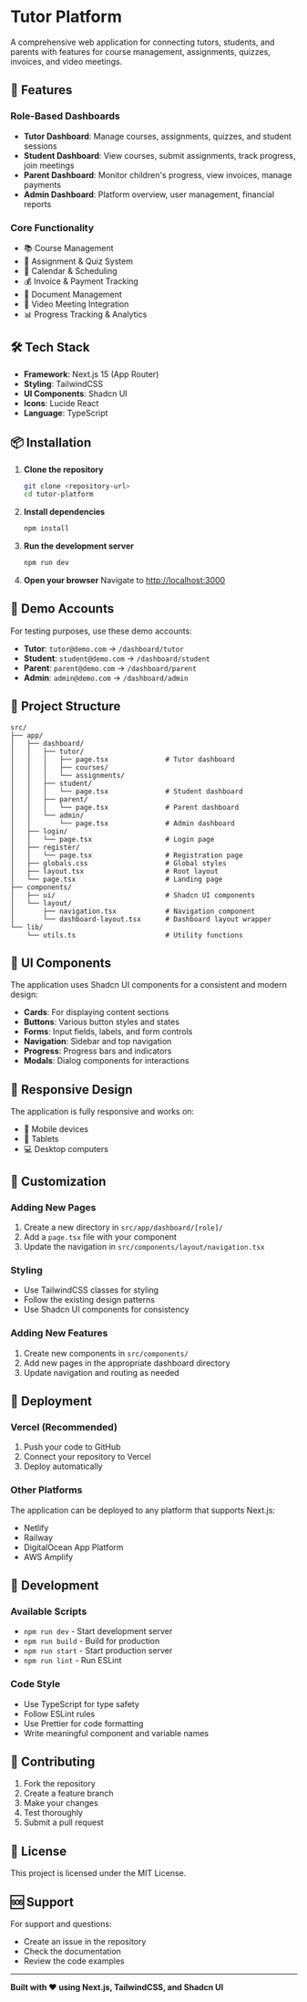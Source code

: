 # Tutor Platform

A comprehensive web application for connecting tutors, students, and parents with features for course management, assignments, quizzes, invoices, and video meetings.

## 🚀 Features

### Role-Based Dashboards
- **Tutor Dashboard**: Manage courses, assignments, quizzes, and student sessions
- **Student Dashboard**: View courses, submit assignments, track progress, join meetings
- **Parent Dashboard**: Monitor children's progress, view invoices, manage payments
- **Admin Dashboard**: Platform overview, user management, financial reports

### Core Functionality
- 📚 Course Management
- 📝 Assignment & Quiz System
- 📅 Calendar & Scheduling
- 💰 Invoice & Payment Tracking
- 📁 Document Management
- 🎥 Video Meeting Integration
- 📊 Progress Tracking & Analytics

## 🛠️ Tech Stack

- **Framework**: Next.js 15 (App Router)
- **Styling**: TailwindCSS
- **UI Components**: Shadcn UI
- **Icons**: Lucide React
- **Language**: TypeScript

## 📦 Installation

1. **Clone the repository**
   ```bash
   git clone <repository-url>
   cd tutor-platform
   ```

2. **Install dependencies**
   ```bash
   npm install
   ```

3. **Run the development server**
   ```bash
   npm run dev
   ```

4. **Open your browser**
   Navigate to [http://localhost:3000](http://localhost:3000)

## 🎯 Demo Accounts

For testing purposes, use these demo accounts:

- **Tutor**: `tutor@demo.com` → `/dashboard/tutor`
- **Student**: `student@demo.com` → `/dashboard/student`
- **Parent**: `parent@demo.com` → `/dashboard/parent`
- **Admin**: `admin@demo.com` → `/dashboard/admin`

## 📁 Project Structure

```
src/
├── app/
│   ├── dashboard/
│   │   ├── tutor/
│   │   │   ├── page.tsx              # Tutor dashboard
│   │   │   ├── courses/
│   │   │   └── assignments/
│   │   ├── student/
│   │   │   └── page.tsx              # Student dashboard
│   │   ├── parent/
│   │   │   └── page.tsx              # Parent dashboard
│   │   └── admin/
│   │       └── page.tsx              # Admin dashboard
│   ├── login/
│   │   └── page.tsx                  # Login page
│   ├── register/
│   │   └── page.tsx                  # Registration page
│   ├── globals.css                   # Global styles
│   ├── layout.tsx                    # Root layout
│   └── page.tsx                      # Landing page
├── components/
│   ├── ui/                           # Shadcn UI components
│   └── layout/
│       ├── navigation.tsx            # Navigation component
│       └── dashboard-layout.tsx      # Dashboard layout wrapper
└── lib/
    └── utils.ts                      # Utility functions
```

## 🎨 UI Components

The application uses Shadcn UI components for a consistent and modern design:

- **Cards**: For displaying content sections
- **Buttons**: Various button styles and states
- **Forms**: Input fields, labels, and form controls
- **Navigation**: Sidebar and top navigation
- **Progress**: Progress bars and indicators
- **Modals**: Dialog components for interactions

## 📱 Responsive Design

The application is fully responsive and works on:
- 📱 Mobile devices
- 📱 Tablets
- 💻 Desktop computers

## 🔧 Customization

### Adding New Pages
1. Create a new directory in `src/app/dashboard/[role]/`
2. Add a `page.tsx` file with your component
3. Update the navigation in `src/components/layout/navigation.tsx`

### Styling
- Use TailwindCSS classes for styling
- Follow the existing design patterns
- Use Shadcn UI components for consistency

### Adding New Features
1. Create new components in `src/components/`
2. Add new pages in the appropriate dashboard directory
3. Update navigation and routing as needed

## 🚀 Deployment

### Vercel (Recommended)
1. Push your code to GitHub
2. Connect your repository to Vercel
3. Deploy automatically

### Other Platforms
The application can be deployed to any platform that supports Next.js:
- Netlify
- Railway
- DigitalOcean App Platform
- AWS Amplify

## 📝 Development

### Available Scripts
- `npm run dev` - Start development server
- `npm run build` - Build for production
- `npm run start` - Start production server
- `npm run lint` - Run ESLint

### Code Style
- Use TypeScript for type safety
- Follow ESLint rules
- Use Prettier for code formatting
- Write meaningful component and variable names

## 🤝 Contributing

1. Fork the repository
2. Create a feature branch
3. Make your changes
4. Test thoroughly
5. Submit a pull request

## 📄 License

This project is licensed under the MIT License.

## 🆘 Support

For support and questions:
- Create an issue in the repository
- Check the documentation
- Review the code examples

---

**Built with ❤️ using Next.js, TailwindCSS, and Shadcn UI**
